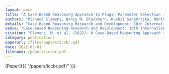 ```yaml
---
layout: post
title: "A Case-Based Reasoning Approach to Plugin Parameter Selection in Vocal Audio Production"
authors: "Michael Clemens, Nancy N. Blackburn, Rushit Sanghrajka, Monthir Ali, M. Gardone, Shilpa Thomas, Hunter Finney, and Rogelio E. Cardona-Rivera"
details: "Case-Based Reasoning Research and Development: 30th International Conference, ICCBR 2022, 2022."
venue: "Case-Based Reasoning Research and Development: 30th International Conference, ICCBR 2022."
citation: "Clemens, M. et al. (2022). A Case-Based Reasoning Approach to Plugin Parameter Selection in Vocal Audio Production. In: Keane, M.T., Wiratunga, N. (eds) Case-Based Reasoning Research and Development. ICCBR 2022. Lecture Notes in Computer Science(), vol 13405. Springer, Cham. https://doi.org/10.1007/978-3-031-14923-8_23"
category: publications
paperurl: /files/papers/iccbr.pdf
date: 2022-03-01
filename: /papers/iccbr.pdf
---
```


[Paper]({{ "/papers/iccbr.pdf)" }})
